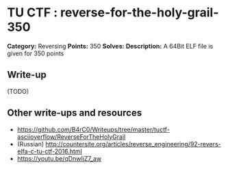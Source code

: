 # TU CTF : reverse-for-the-holy-grail-350

**Category:** Reversing
**Points:** 350
**Solves:**
**Description:**
A 64Bit ELF file is given for 350 points


## Write-up

(TODO)

## Other write-ups and resources

* https://github.com/B4rC0/Writeups/tree/master/tuctf-asciioverflow/ReverseForTheHolyGrail
* (Russian) http://countersite.org/articles/reverse_engineering/92-revers-elfa-c-tu-ctf-2016.html
* https://youtu.be/qDnwIjZ7_aw
